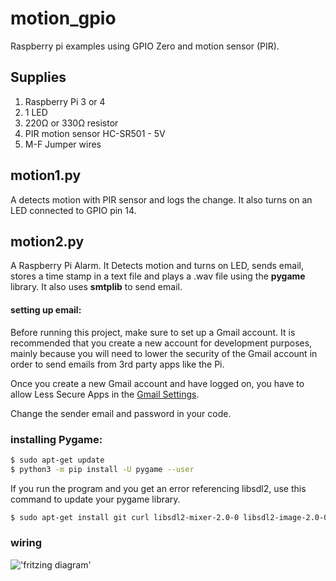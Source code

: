# motion_gpio
Raspberry pi examples using GPIO Zero and motion sensor (PIR). 

## Supplies
1. Raspberry Pi 3 or 4
2. 1 LED
3. 220Ω or 330Ω resistor
4. PIR motion sensor HC-SR501 - 5V
5. M-F Jumper wires

## motion1.py
A detects motion with PIR sensor and logs the change. It also turns on an LED connected to GPIO pin 14. 

## motion2.py
A Raspberry Pi Alarm. It Detects motion and turns on LED, sends email, stores a time stamp in a text file and plays a .wav file using the **pygame** library. It also uses **smtplib** to send email.

#### setting up email:
Before running this project, make sure to set up a Gmail account. It is recommended that you create a new account for development purposes, mainly because you will need to lower the security of the Gmail account in order to send emails from 3rd party apps like the Pi.

Once you create a new Gmail account and have logged on, you have to allow Less Secure Apps in the [Gmail Settings](https://myaccount.google.com/lesssecureapps?pli=1&rapt=AEjHL4N6zWFHhA4gF-QIN2rc4STkrg9-4IRTuyZh_sDTSVr707HuxQnbHAr2qqWQZP5oc47S7EEDFVG0DgFR58hQJm7w2xClvg). 

Change the sender email and password in your code.

### installing Pygame:
````bash
$ sudo apt-get update
$ python3 -m pip install -U pygame --user
````

If you run the program and you get an error referencing libsdl2, use this command to update your pygame library.
````bash
$ sudo apt-get install git curl libsdl2-mixer-2.0-0 libsdl2-image-2.0-0 libsdl2-2.0-0

````

### wiring
!['fritzing diagram'](https://i.imgur.com/MTdryvE.png)

